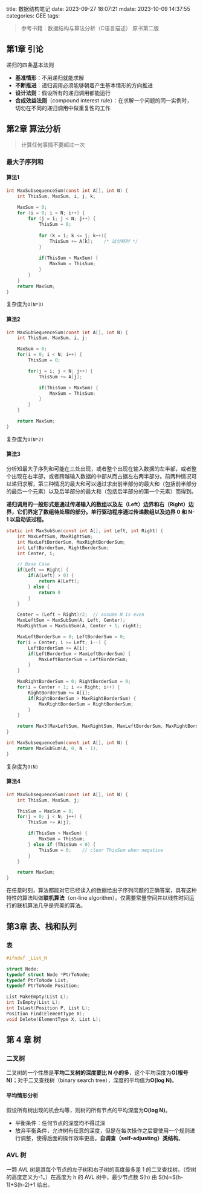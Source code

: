 title: 数据结构笔记
date: 2023-09-27 18:07:21
mdate: 2023-10-09 14:37:55
categories: GEE
tags: 

> 参考书籍：数据结构与算法分析（C语言描述） 原书第二版

<!-- more -->

## 第1章 引论

递归的四条基本法则
- **基准情形**：不用递归就能求解
- **不断推进**：递归调用必须能够朝着产生基本情形的方向推进
- **设计法则**：假设所有的递归调用都能运行
- **合成效益法则**（compound interest rule）：在求解一个问题的同一实例时，切勿在不同的递归调用中做重复性的工作

## 第2章 算法分析

> 计算任何事情不要超过一次

### 最大子序列和

#### 算法1

``` C
int MaxSubsequenceSum(const int A[], int N) {
    int ThisSum, MaxSum, i, j, k;
    
    MaxSum = 0;
    for (i = 0; i < N; i++) {
        for (j = i; j < N; j++) {
            ThisSum = 0;
            
            for (k = i; k <= j; k++){
                ThisSum += A[k];    /* 过分耗时 */
            }
            
            if(ThisSum > MaxSum) {
                MaxSum = ThisSum;
            }
        }
    }
    return MaxSum;
}
```
复杂度为`O(N*3)`

#### 算法2

``` C
int MaxSubSequenceSum(const int A[], int N) {
    int ThisSum, MaxSum, i, j;

    MaxSum = 0;
    for(i = 0; i < N; i++) {
        ThisSum = 0;

        for(j = i; j < N; j++) {
            ThisSum += A[j];

            if(ThisSum > MaxSum) {
                MaxSum = ThisSum;
            }
        }
    }

    return MaxSum;
}
```
复杂度为`O(N*2)`

#### 算法3

分析知最大子序列和可能在三处出现，或者整个出现在输入数据的左半部，或者整个出现在右半部，或者跨越输入数据的中部从而占据左右两半部分。前两种情况可以递归求解，第三种情况的最大和可以通过求出前半部分的最大和（包括前半部分的最后一个元素）以及后半部分的最大和（包括后半部分的第一个元素）而得到。

**递归调用的一般形式是通过传递输入的数组以及左（Left）边界和右（Right）边界，它们界定了数组待处理的部分。单行驱动程序通过传递数组以及边界 0 和 N-1 以启动该过程。**

``` C
static int MaxSubSum(const int A[], int Left, int Right) {
    int MaxLeftSum, MaxRightSum;
    int MaxLeftBorderSum, MaxRightBorderSum;
    int LeftBorderSum, RightBorderSum;
    int Center, i;

    // Base Case
    if(Left == Right) {
        if(A[Left] > 0) {
            return A[Left];
        } else {
            return 0
        }
    }

    Center = (Left + Right)/2;  // assume N is even
    MaxLeftSum = MaxSubSum(A, Left, Center);
    MaxRightSum = MaxSubSum(A, Center + 1; right);

    MaxLeftBorderSum = 0; LeftBorderSum = 0;
    for(i = Center; i >= Left; i--) {
        LeftBorderSum += A[i];
        if(LeftBorderSum > MaxLeftBorderSum) {
            MaxLeftBorderSum = LeftBorderSum;
        }
    }

    MaxRightBorderSum = 0; RightBorderSum = 0;
    for(i = Center + 1; i <= Right; i++) {
        RightBorderSum += A[i];
        if(RightBorderSum > MaxRightBorderSum) {
            MaxRightBorderSum = RightBorderSum;
        }
    }

    return Max3(MaxLeftSum, MaxRightSum, MaxLeftBorderSum, MaxRightBorderSum);
}

int MaxSubsequenceSum(const int A[], int N) {
    return MaxSubSum(A, 0, N - 1);
}
```
复杂度为`O(N)`

#### 算法4

``` C
int MaxSubsequenceSum(const int A[], int N) {
    int ThisSum, MaxSum, j;

    ThisSum = MaxSum = 0;
    for(j = 0; j < N; j++) {
        ThisSum += A[j];

        if(ThisSum > MaxSum) {
            MaxSum = ThisSum;
        } else if (ThisSum < 0) {
            ThisSum = 0;    // clear ThisSum when negative
        }
    }

    return MaxSum;
}
```

在任意时刻，算法都能对它已经读入的数据给出子序列问题的正确答案，具有这种特性的算法叫做**联机算法**（on-line algorithm）。仅需要常量空间并以线性时间运行的联机算法几乎是完美的算法。

## 第3章 表、栈和队列

### 表

``` C
#ifndef _List_H

struct Node;
typedef struct Node *PtrToNode;
typedef PtrToNode List;
typedef PtrToNode Position;

List MakeEmpty(List L);
int IsEmpty(List L);
int IsLast(Position P, List L);
Position Find(ElementType X);
void Delete(ElementType X, List L);
```

## 第 4 章 树

### 二叉树

二叉树的一个性质是**平均二叉树的深度要比 N 小的多**，这个平均深度为**O(根号 N)**；对于二叉查找树（binary search tree），深度的平均值为**O(log N)**。

#### 平均情形分析

假设所有树出现的机会均等，则树的所有节点的平均深度为**O(log N)**。

- 平衡条件：任何节点的深度均不得过深
- 放弃平衡条件，允许树有任意的深度，但是在每次操作之后要使用一个规则进行调整，使得后面的操作效率更高。**自调查（self-adjusting）类结构**。

### AVL 树

一颗 AVL 树是其每个节点的左子树和右子树的高度最多差 1 的二叉查找树。（空树的高度定义为-1。）在高度为 h 的 AVL 树中，最少节点数 S(h) 由 S(h)=S(h-1)+S(h-2)+1 给出。






